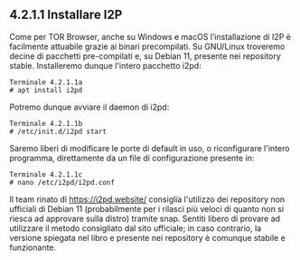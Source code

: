 ## 4.2.1.1 Installare I2P
Come per TOR Browser, anche su Windows e macOS l’installazione di I2P è facilmente attuabile grazie ai binari precompilati. Su GNU/Linux troveremo decine di pacchetti pre-compilati e, su Debian 11, presente nei repository stable.
Installeremo dunque l'intero pacchetto i2pd:
```
Terminale 4.2.1.1a
# apt install i2pd
```
Potremo dunque avviare il daemon di i2pd:
```
Terminale 4.2.1.1b
# /etc/init.d/i2pd start
```
Saremo liberi di modificare le porte di default in uso, o riconfigurare l'intero programma, direttamente da un file di configurazione presente in:
```
Terminale 4.2.1.1c
# nano /etc/i2pd/i2pd.conf
```
Il team rinato di https://i2pd.website/ consiglia l'utilizzo dei repository non ufficiali di Debian 11 (probabilmente per i rilasci più veloci di quanto non si riesca ad approvare sulla distro) tramite snap. Sentiti libero di provare ad utilizzare il metodo consigliato dal sito ufficiale; in caso contrario, la versione spiegata nel libro e presente nei repository è comunque stabile e funzionante.